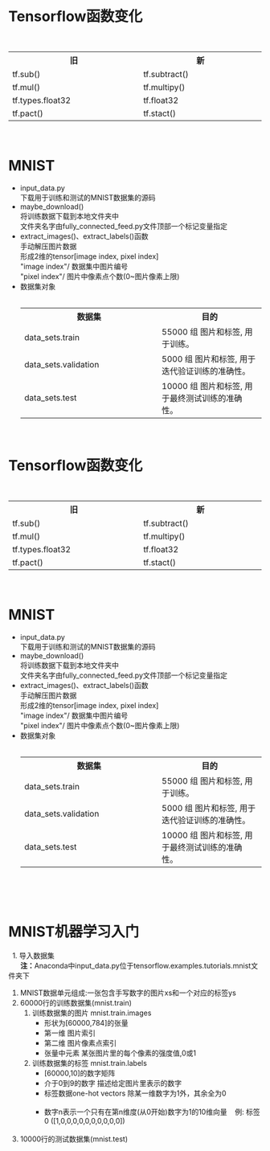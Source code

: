 # Tensorflow函数变化
  <div align="center">
    <table>
      <tr><th width="500"><b>旧</b></th><th width="500"><b>新</b></th></tr>
      <tr><td>tf.sub()</td><td>tf.subtract()</td></tr>
      <tr><td>tf.mul()</td><td>tf.multipy()</td></tr>
      <tr><td>tf.types.float32</td><td>tf.float32</td></tr>
      <tr><td>tf.pact()</td><td>tf.stact()</td></tr>
    </table>
  </div></br>
  
# MNIST
  * input\_data.py  
       下载用于训练和测试的MNIST数据集的源码 
  * maybe\_download()  
       将训练数据下载到本地文件夹中  
       文件夹名字由fully\_connected_feed.py文件顶部一个标记变量指定
  * extract\_images()、extract\_labels()函数  
       手动解压图片数据  
       形成2维的tensor[image index, pixel index]  
       "image index"/  数据集中图片编号  
       "pixel index"/    图片中像素点个数(0~图片像素上限)
  * 数据集对象  
        <div align="center">
          <table>
            <tr><th width="500"><b>数据集</b></th><th width="500"><b>目的</b></th></tr>
            <tr><td>data_sets.train</td><td>55000 组 图片和标签, 用于训练。</td></tr>
            <tr><td>data_sets.validation</td><td>5000 组 图片和标签, 用于迭代验证训练的准确性。</td></tr>
            <tr><td>data_sets.test</td><td>10000 组 图片和标签, 用于最终测试训练的准确性。</td></tr>
          </table>
        </div></br>
# Tensorflow函数变化
  <div align="center">
    <table>
      <tr><th width="500"><b>旧</b></th><th width="500"><b>新</b></th></tr>
      <tr><td>tf.sub()</td><td>tf.subtract()</td></tr>
      <tr><td>tf.mul()</td><td>tf.multipy()</td></tr>
      <tr><td>tf.types.float32</td><td>tf.float32</td></tr>
      <tr><td>tf.pact()</td><td>tf.stact()</td></tr>
    </table>
  </div></br>  
  
# MNIST
  * input\_data.py  
       下载用于训练和测试的MNIST数据集的源码  
  * maybe\_download()  
       将训练数据下载到本地文件夹中  
       文件夹名字由fully\_connected_feed.py文件顶部一个标记变量指定
  * extract\_images()、extract\_labels()函数  
       手动解压图片数据  
       形成2维的tensor[image index, pixel index]  
       "image index"/  数据集中图片编号  
       "pixel index"/    图片中像素点个数(0~图片像素上限)
  * 数据集对象  
        <div align="center">
          <table>
            <tr><th width="500"><b>数据集</b></th><th width="500"><b>目的</b></th></tr>
            <tr><td>data_sets.train</td><td>55000 组 图片和标签, 用于训练。</td></tr>
            <tr><td>data_sets.validation</td><td>5000 组 图片和标签, 用于迭代验证训练的准确性。</td></tr>
            <tr><td>data_sets.test</td><td>10000 组 图片和标签, 用于最终测试训练的准确性。</td></tr>
          </table>
        </div><br>  
        
# MNIST机器学习入门  
   1. 导入数据集<br>
&nbsp;&nbsp;&nbsp;&nbsp;&nbsp; <b>注：</b>Anaconda中input_data.py位于tensorflow\.examples\.tutorials\.mnist文件夹下
&nbsp;&nbsp;&nbsp;&nbsp;&nbsp; <ol>
<li>MNIST数据单元组成:一张包含手写数字的图片xs和一个对应的标签ys</li>
<li>60000行的训练数据集(mnist.train)
   <ol>
       <li>训练数据集的图片 mnist.train.images
          <ul>
              <li>形状为[60000,784]的张量</li>
              <li>第一维  图片索引</li>
              <li>第二维  图片像素点索引</li>
              <li>张量中元素  某张图片里的每个像素的强度值,0或1</li>
          </ul>
      </li>
      <li>训练数据集的标签 mnist.train.labels
          <ul>
              <li>[60000,10]的数字矩阵</li>
              <li>介于0到9的数字   描述给定图片里表示的数字</li>
              <li>标签数据one-hot vectors  除某一维数字为1外，其余全为0</li>
              <li>数字n表示一个只有在第n维度(从0开始)数字为1的10维向量&nbsp;&nbsp;&nbsp;&nbsp;例: 标签0  ([1,0,0,0,0,0,0,0,0,0,0])</li>
           </ul>
      </li>
   </ol>
</li>
<li>10000行的测试数据集(mnist.test)</li>
</ol>
